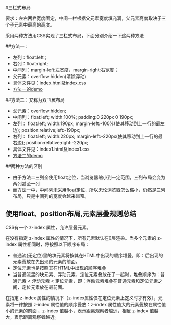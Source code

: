 #三栏式布局

要求：左右两栏宽度固定，中间一栏根据父元素宽度填充满，父元素高度取决于三个子元素中最高的高度。

采用两种方法用CSS实现了三栏式布局，下面分别介绍一下这两种方法

##方法一：
* 左列：float:left；  
* 右列：float:right;  
* 中间列：margin-left:左宽度，margin-right:右宽度；
* 父元素：overflow:hidden(清除浮动)
* 具体文件见：index.html及index.css 
* [方法一的demo](http://1039958384.github.io/IFE/task1/task-1-3/)

##方法二：又称为双飞翼布局
* 父元素：overflow:hidden;
* 中间列：float:left;   width:100%;    padding:0 220px 0 190px;
* 左列：  float:left;   width:190px;    margin-left:-100%(使其移动到上一行的最左边);  position:relative;left:-190px;
* 右列：  float:left;   width:220px;   margin-left:-220px(使其移动到上一行的最右边);  position:relative;right:-220px;
* 具体文件见：index1.html及index1.css 
* [方法二的demo](http://1039958384.github.io/IFE/task1/task-1-3/index1.html)

##两种方法的区别
* 由于方法二三列全使用float定位，当浏览器缩小到一定范围，三列布局会变为两列甚至一列
* 而方法一中，中间列未采用float定位，所以无论浏览器怎么缩小，仍然是三列布局，只是中间列的宽度会越来越窄。

## 使用float、position布局,元素层叠规则总结

CSS有一个 z-index 属性，允许层叠元素。

在没有指定 z-index 属性的情况下，所有元素默认在0层渲染。当多个元素的 z-index 属性相同时，将按照以下顺序布局：
* 普通流(无定位)里的块元素将按其在HTML中出现的顺序堆叠，即：后出现的元素叠放在先出现的元素的前面。
* 定位元素也是按照其在HTML中出现的顺序堆叠
* 当普通流里的块元素、浮动元素、定位元素叠放在了一起时，堆叠顺序为：普通元素 < 浮动元素 < 定位元素，即：浮动元素堆叠在普通元素和定位元素之间，定位元素放在最前面。

在指定 z-index 属性的情况下（z-index属性仅在定位元素上定义时才有效），元素将一律按照 z-index 属性值的顺序叠放：z-index 属性值大的元素叠放在属性值小的元素的前面  ，z-index 值越小，表示距离观察者越远，相反 z-index 值越大，表示距离观察者越近。 
